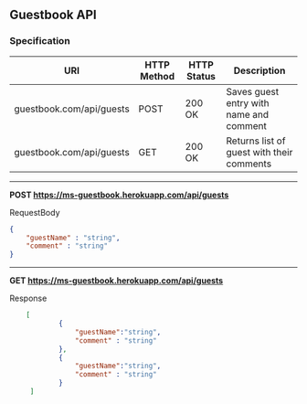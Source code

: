## Guestbook API

### Specification

| URI                      | HTTP Method | HTTP Status | Description                               |
|--------------------------|-------------|-------------|-------------------------------------------|
| guestbook.com/api/guests | POST        | 200 OK      | Saves guest entry with name and comment   |
| guestbook.com/api/guests | GET         | 200 OK      | Returns list of guest with their comments |


--- 

**POST https://ms-guestbook.herokuapp.com/api/guests**

RequestBody

```json
{
    "guestName" : "string",
    "comment" : "string"
}
```


---
**GET https://ms-guestbook.herokuapp.com/api/guests**

Response 

```json
    [
            {
                "guestName":"string",
                "comment" : "string"
            },
            {
                "guestName":"string",
                "comment" : "string"
            }
     ]

```
